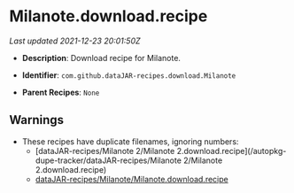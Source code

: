 # Milanote.download.recipe

_Last updated 2021-12-23 20:01:50Z_

- **Description**: Download recipe for Milanote.

- **Identifier**: `com.github.dataJAR-recipes.download.Milanote`

- **Parent Recipes**: `None`


## Warnings

- These recipes have duplicate filenames, ignoring numbers:
    - [dataJAR-recipes/Milanote 2/Milanote 2.download.recipe](/autopkg-dupe-tracker/dataJAR-recipes/Milanote 2/Milanote 2.download.recipe)
    - [dataJAR-recipes/Milanote/Milanote.download.recipe](/autopkg-dupe-tracker/dataJAR-recipes/Milanote/Milanote.download.recipe)